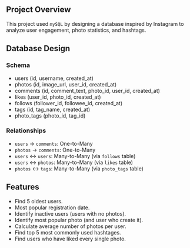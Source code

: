## Project Overview
This project used `mySQL` by designing a database inspired by Instagram to analyze user engagement, photo statistics, and hashtags.

## Database Design
### Schema
- users (id, username, created_at)
- photos (id, image_url, user_id, created_at)
- comments (id, comment_text, photo_id, user_id, created_at)
- likes (user_id, photo_id, created_at)
- follows (follower_id, followee_id, created_at)
- tags (id, tag_name, created_at)
- photo_tags (photo_id, tag_id)

### Relationships
- `users` → `comments`: One-to-Many
- `photos` → `comments`: One-to-Many
- `users` ↔ `users`: Many-to-Many (via `follows` table)
- `users` ↔ `photos`: Many-to-Many (via `likes` table)  
- `photos` ↔ `tags`: Many-to-Many (via `photo_tags` table)

## Features
- Find 5 oldest users.
- Most popular registration date.
- Identify inactive users (users with no photos).
- Identify most popular photo (and user who create it).
- Calculate average number of photos per user.
- Find top 5 most commonly used hashtages.
- Find users who have liked every single photo.


